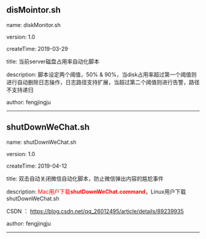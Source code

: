 disMointor.sh
 --------------------------------------------------------------------------------------------------------------
 name:         diskMonitor.sh
 
 version:      1.0
 
 createTime:   2019-03-29
 
 title:        当前server磁盘占用率自动化脚本
 
 description:  脚本设定两个阈值，50% & 90%，当disk占用率超过第一个阈值则进行自动删除日志操作，日志路径支持扩展，当超过第二个阈值则进行告警，路径不支持递归
 
 author:       fengjingju
 
 --------------------------------------------------------------------------------------------------------------
 
 
 
 shutDownWeChat.sh
 --------------------------------------------------------------------------------------------------------------
 name:         shutDownWeChat.sh
 
 version:      1.0
 
 createTime:   2019-04-12
 
 title:        双击自动关闭微信自动化脚本，防止微信弹出内容的尴尬事件
 
 description:  <font color="red">Mac用户下载<b>shutDownWeChat.command</b></font>，Linux用户下载shutDownWeChat.sh
 
 CSDN ：       https://blog.csdn.net/qq_26012495/article/details/89239935
 
 author:       fengjingju
 
--------------------------------------------------------------------------------------------------------------
